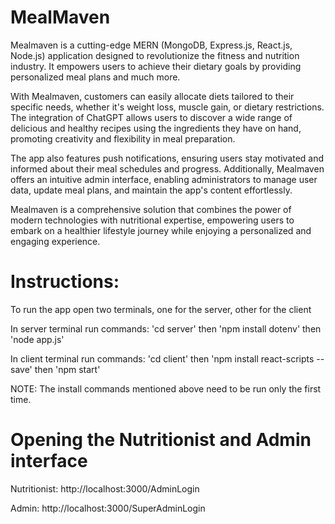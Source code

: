 # MealMaven

Mealmaven is a cutting-edge MERN (MongoDB, Express.js, React.js, Node.js) application designed to revolutionize the fitness and nutrition industry. It empowers users to achieve their dietary goals by providing personalized meal plans and much more.

With Mealmaven, customers can easily allocate diets tailored to their specific needs, whether it's weight loss, muscle gain, or dietary restrictions. The integration of ChatGPT allows users to discover a wide range of delicious and healthy recipes using the ingredients they have on hand, promoting creativity and flexibility in meal preparation.

The app also features push notifications, ensuring users stay motivated and informed about their meal schedules and progress. Additionally, Mealmaven offers an intuitive admin interface, enabling administrators to manage user data, update meal plans, and maintain the app's content effortlessly.

Mealmaven is a comprehensive solution that combines the power of modern technologies with nutritional expertise, empowering users to embark on a healthier lifestyle journey while enjoying a personalized and engaging experience.

# Instructions: 

To run the app open two terminals, one for the server, other for the client

In server terminal run commands: 'cd server' then 'npm install dotenv' then 'node app.js'

In client terminal run commands: 'cd client' then 'npm install react-scripts --save' then 'npm start'

NOTE: The install commands mentioned above need to be run only the first time.

# Opening the Nutritionist and Admin interface

Nutritionist: http://localhost:3000/AdminLogin

Admin: http://localhost:3000/SuperAdminLogin